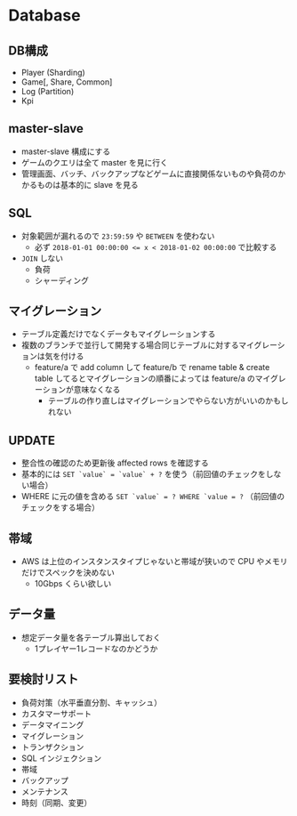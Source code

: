 # Database

## DB構成
* Player (Sharding)
* Game\[, Share, Common\]
* Log (Partition)
* Kpi

## master-slave
- master-slave 構成にする
- ゲームのクエリは全て master を見に行く
- 管理画面、バッチ、バックアップなどゲームに直接関係ないものや負荷のかかるものは基本的に slave を見る

## SQL
* 対象範囲が漏れるので `23:59:59` や `BETWEEN` を使わない
  * 必ず `2018-01-01 00:00:00 <= x < 2018-01-02 00:00:00` で比較する
* `JOIN` しない
  * 負荷
  * シャーディング

## マイグレーション
* テーブル定義だけでなくデータもマイグレーションする
* 複数のブランチで並行して開発する場合同じテーブルに対するマイグレーションは気を付ける
  * feature/a で add column して feature/b で rename table & create table してるとマイグレーションの順番によっては feature/a のマイグレーションが意味なくなる
    * テーブルの作り直しはマイグレーションでやらない方がいいのかもしれない

## UPDATE
* 整合性の確認のため更新後 affected rows を確認する
* 基本的には ``SET `value` = `value` + ?`` を使う（前回値のチェックをしない場合）
* WHERE に元の値を含める ``SET `value` = ? WHERE `value = ?`` （前回値のチェックをする場合）

## 帯域
* AWS は上位のインスタンスタイプじゃないと帯域が狭いので CPU やメモリだけでスペックを決めない
  * 10Gbps くらい欲しい

## データ量
* 想定データ量を各テーブル算出しておく
  * 1プレイヤー1レコードなのかどうか

## 要検討リスト
* 負荷対策（水平垂直分割、キャッシュ）
* カスタマーサポート
* データマイニング
* マイグレーション
* トランザクション
* SQL インジェクション
* 帯域
* バックアップ
* メンテナンス
* 時刻（同期、変更）
